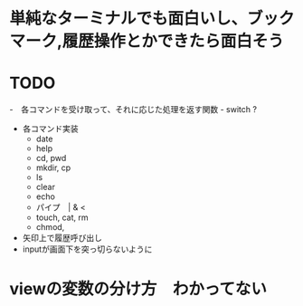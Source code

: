 # 単純なターミナルでも面白いし、ブックマーク,履歴操作とかできたら面白そう

# TODO
-　各コマンドを受け取って、それに応じた処理を返す関数
    - switch ?
- 各コマンド実装
    - date
    - help
    - cd, pwd
    - mkdir, cp
    - ls
    - clear
    - echo 
    - パイプ　| & <
    - touch, cat, rm
    - chmod, 
- 矢印上で履歴呼び出し
- inputが画面下を突っ切らないように

# viewの変数の分け方　わかってない
